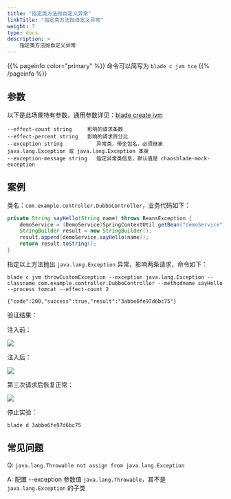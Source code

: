 ```yaml
---
title: "指定类方法抛自定义异常"
linkTitle: "指定类方法抛自定义异常"
weight: 7
type: docs
description: > 
    指定类方法抛自定义异常
---
```

{{% pageinfo color="primary" %}}
命令可以简写为 `blade c jvm tce`
{{% /pageinfo %}}

## 参数

以下是此场景特有参数，通用参数详见：[blade create jvm](../)

```text
--effect-count string     影响的请求条数
--effect-percent string   影响的请求百分比
--exception string           异常类，带全包名，必须继承 java.lang.Exception 或 java.lang.Exception 本身
--exception-message string   指定异常类信息，默认值是 chaosblade-mock-exception
```

## 案例

类名：`com.example.controller.DubboController`，业务代码如下：

```java
private String sayHello(String name) throws BeansException {
    demoService = (DemoService)SpringContextUtil.getBean("demoService");
    StringBuilder result = new StringBuilder();
    result.append(demoService.sayHello(name));
    return result.toString();
}
```

指定以上方法抛出 `java.lang.Exception` 异常，影响两条请求，命令如下：

```shell
blade c jvm throwCustomException --exception java.lang.Exception --classname com.example.controller.DubboController --methodname sayHello --process tomcat --effect-count 2

{"code":200,"success":true,"result":"3abbe6fe97d6bc75"}
```

验证结果：

注入前：

![](https://github.com/chaosblade-io/chaosblade-help-doc/blob/master/zh-CN/v0.6.0/media/15758728410615/15758764889007.jpg?raw=true)

注入后：

![](https://github.com/chaosblade-io/chaosblade-help-doc/blob/master/zh-CN/v0.6.0/media/15758728410615/15758765032336.jpg?raw=true)

第三次请求后恢复正常：

![](https://github.com/chaosblade-io/chaosblade-help-doc/blob/master/zh-CN/v0.6.0/media/15758728410615/15758765299049.jpg?raw=true)

停止实验：

```shell
blade d 3abbe6fe97d6bc75
```

## 常见问题

Q: `java.lang.Throwable not assign from java.lang.Exception`

A: 配置 --exception 参数值 `java.lang.Throwable`，其不是 `java.lang.Exception` 的子类
